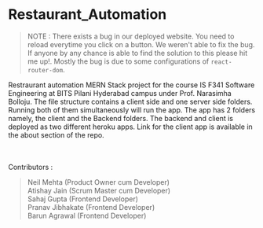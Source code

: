 # Restaurant_Automation
> NOTE : There exists a bug in our deployed website. You need to reload everytime you click on a button. We weren't able to fix the bug. If anyone by any chance is able to find the solution to this please hit me up!.
> Mostly the bug is due to some configurations of `react-router-dom`.


Restraurant automation MERN Stack project for the course IS F341 Software Engineering at BITS Pilani Hyderabad campus under Prof. Narasimha Bolloju.
The file structure contains a client side and one server side folders. Running both of them simultaneously will run the app.
The app has 2 folders namely, the client and the Backend folders. The backend and client is deployed as two different heroku apps. Link for the client app is available in the about section of the repo. 

<br/><br/>
Contributors : 
>Neil Mehta (Product Owner cum Developer)<br/>
>Atishay Jain (Scrum Master cum Developer)<br/>
>Sahaj Gupta (Frontend Developer)<br/>
>Pranav Jibhakate (Frontend Developer)<br/>
>Barun Agrawal (Frontend Developer)<br/>
